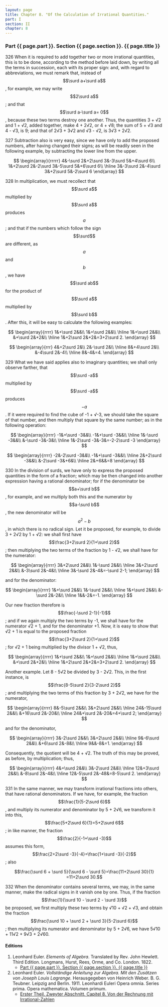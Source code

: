 ```yaml
---
layout: page
title: Chapter 8. "Of the Calculation of Irrational Quantities."
part: I
section: II
chapter: 8
---
```


### Part {{ page.part }}. Section {{ page.section }}. {{ page.title }}

<span class="art">326</span> When it is required to add together two or more
irrational quantities, this is to be done, according to the
method before laid down, by writing all the terms in succession,
each with its proper sign: and, with regard to abbreviations,
we must remark that, instead of $$\surd a+\surd a$$, for
example, we may write $$2\surd a$$; and that $$\surd a-\surd a= 0$$,
because these two terms destroy one another. Thus, the
quantities 3 + √2 and 1 + √2, added together, make
4 + 2√2, or 4 + √8; the sum of 5 + √3 and 4 - √3,
is 9; and that of 2√3 + 3√2 and √3 - √2, is 3√3 + 2√2.

<span class="art">327</span> Subtraction also is very easy, since we have only to
add the proposed numbers, after having changed their signs;
as will be readily seen in the following example, by subtracting the lower line from the upper.

$$
\begin{array}{rrrrr}
4&-\surd 2&+2\surd 3&-3\surd 5&+4\surd 6\\
1&+2\surd 2&-2\surd 3&-5\surd 5&+6\surd 6\\
\hline
3&-3\surd 2&-4\surd 3&+2\surd 5&-2\surd 6
\end{array}
$$

<span class="art">328</span> In multiplication, we must recollect that $$\surd a$$
multiplied by $$\surd a$$ produces $$a$$;
and that if the numbers which follow the sign $$\surd$$ are different, as $$a$$ and $$b$$, we have $$\surd ab$$ for the product of $$\surd a$$ multiplied by $$\surd b$$.
After this, it will be easy to calculate the following examples:

$$
\begin{array}{rrrr}
1&+\surd 2&&\\
1&+\surd 2&&\\
\hline
1&+\surd 2&&\\
&+\surd 2&+2&\\
\hline
1&+2\surd 2&+2&=3+2\surd 2.
\end{array}
$$

$$
\begin{array}{rrr}
4&+2\surd 2&\\
2&-\surd 2&\\
\hline
8&+4\surd 2&\\
&-4\surd 2&-4\\
\hline
8&-4&=4.
\end{array}
$$

<span class="art">329</span> What we have said applies also to imaginary quantities; we shall only observe farther,
that $$\surd -a$$ multiplied by $$\surd -a$$ produces $$-a$$. If it were required to find the
cube of -1 + √-3, we should take the square of that
number, and then multiply that square by the same number;
as in the following operation:

$$
\begin{array}{rrrr}
-1&+\surd -3&&\\
-1&+\surd -3&&\\
\hline
1&-\surd -3&&\\
&-\surd -3&-3&\\
\hline
1&-2\surd -3&-3&=-2-2\surd -3
\end{array}
$$

$$
\begin{array}{rrrr}
-2&-2\surd -3&&\\
-1&+\surd -3&&\\
\hline
2&+2\surd -3&&\\
&-2\surd -3&+6&\\
\hline
2&+6&&=8
\end{array}
$$

<span class="art">330</span> In the division of surds, we have only to express the
proposed quantities in the form of a fraction; which may be
then changed into another expression having a rational denominator;
for if the denominator be $$a+\surd b$$, for example,
and we multiply both this and the numerator by $$a-\surd b$$, the
new denominator will be $$a^2 - b$$, in which there is no radical
sign. Let it be proposed, for example, to divide 3 + 2√2
by 1 + √2: we shall first have $$\frac{3+2\surd 2}{1+\surd 2}$$; then multiplying
the two terms of the fraction by 1 - √2, we shall have for
the numerator:

$$
\begin{array}{rrrr}
3&+2\surd 2&&\\
1&-\surd 2&&\\
\hline
3&+2\surd 2&&\\
&-3\surd 2&-4&\\
\hline
3&-\surd 2&-4&=-\surd 2-1;
\end{array}
$$

and for the denominator:

$$
\begin{array}{rrrr}
1&+\surd 2&&\\
1&-\surd 2&&\\
\hline
1&+\surd 2&&\\
&-\surd 2&-2&\\
\hline
1&&-2&=-1.
\end{array}
$$

Our new fraction therefore is $$\frac{-\surd 2-1}{-1}$$; and if we again
multiply the two terms by -1, we shall have for the numerator
√2 + 1, and for the denominator +1. Now, it is easy to show that √2 + 1
is equal to the proposed fraction $$\frac{3+2\surd 2}{1+\surd 2}$$; for √2 + 1
being multiplied by the divisor 1 + √2, thus,

$$
\begin{array}{rrrr}
1&+\surd 2&&\\
1&+\surd 2&&\\
\hline
1&+\surd 2&&\\
&+\surd 2&+2&\\
\hline
1&+2\surd 2&+2&=3+2\surd 2.
\end{array}
$$

Another example. Let 8 - 5√2 be divided by 3 - 2√2.
This, in the first instance, is $$\frac{8-5\surd 2}{3-2\surd 2}$$;
and multiplying the two terms of this fraction by 3 + 2√2,
we have for the numerator,

$$
\begin{array}{rrrr}
8&-5\surd 2&&\\
3&+2\surd 2&&\\
\hline
24&-15\surd 2&&\\
&+16\surd 2&-20&\\
\hline
24&+\surd 2&-20&=4+\surd 2;
\end{array}
$$

and for the denominator,

$$
\begin{array}{rrrr}
3&-2\surd 2&&\\
3&+2\surd 2&&\\
\hline
9&-6\surd 2&&\\
&+6\surd 2&-8&\\
\hline
9&&-8&=1.
\end{array}
$$

Consequently, the quotient will be 4 + √2.
The truth of this may be proved, as before, by multiplication; thus,

$$
\begin{array}{rrrr}
4&+\surd 2&&\\
3&-2\surd 2&&\\
\hline
12&+3\surd 2&&\\
&-8\surd 2&-4&\\
\hline
12&-5\surd 2&-48&=8-5\surd 2.
\end{array}
$$

<span class="art">331</span> In the same manner, we may transform irrational
fractions into others, that have rational denominators. If
we have, for example, the fraction $$\frac{1}{5-2\surd 6}$$,
and multiply its numerator and denominator by 5 + 2√6,
we transform it into this, $$\frac{5+2\surd 6}{1}=5+2\surd 6$$;
in like manner, the fraction $$\frac{2}{-1+\surd -3}$$ assumes this
form, $$\frac{2+2\surd -3}{-4}=\frac{1+\surd -3}{-2}$$;
also

$$\frac{\surd 6 + \surd 5}{\surd 6 - \surd 5}=\frac{11+2\surd 30}{1}
=11+2\surd 30.$$

<span class="art">332</span> When the denominator contains several terms, we
may, in the same manner, make the radical signs in it vanish
one by one. Thus, if the fraction $$\frac{1}{\surd 10 - \surd 2 - \surd 3}$$
be proposed, we first multiply these two terms by
√10 + √2 + √3, and obtain the fraction
$$\frac{\surd 10 + \surd 2 + \surd 3}{5-2\surd 6}$$; then
multiplying its numerator and denominator by 5 + 2√6,
we have 5√10 + 11√2 + 9√3 + 2√60.

#### Editions

1. Leonhard Euler. *Elements of Algebra*. Translated by Rev. John Hewlett. Third Edition. Longmans, Hurst, Rees, Orme, and Co. London. 1822.
    - [Part {{ page.part }}. Section {{ page.section }}. {{ page.title }}](/EulerAlgebra/en/II-8.pdf)
2. Leonhard Euler. *Vollständige Anleitung zur Algebra. Mit den Zusätzen von Joseph Louis Lagrange.* Herausgegeben von Heinrich Weber. B. G. Teubner. Leipzig and Berlin. 1911. Leonhardi Euleri Opera omnia. Series prima. Opera mathematica. Volumen primum.
    - [Erster Theil. Zweyter Abschnitt. Capitel 8. Von der Rechnung mit Irrational-Zahlen](/EulerAlgebra/de/I-II-8.pdf)